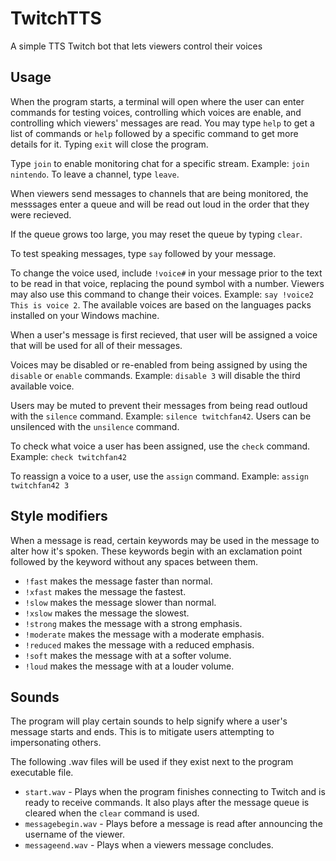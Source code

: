 # TwitchTTS
 A simple TTS Twitch bot that lets viewers control their voices

## Usage
When the program starts, a terminal will open where the user can enter commands for testing voices, controlling which voices are enable, and controlling which viewers' messages are read.
You may type `help` to get a list of commands or `help` followed by a specific command to get more details for it.
Typing `exit` will close the program.

Type `join` to enable monitoring chat for a specific stream. Example: `join nintendo`. To leave a channel, type `leave`.

When viewers send messages to channels that are being monitored, the messsages enter a queue and will be read out loud in the order that they were recieved.

If the queue grows too large, you may reset the queue by typing `clear`.

To test speaking messages, type `say` followed by your message.

To change the voice used, include `!voice#` in your message prior to the text to be read in that voice, replacing the pound symbol with a number. Viewers may also use this command to change their voices.
Example: `say !voice2 This is voice 2`.
The available voices are based on the languages packs installed on your Windows machine.

When a user's message is first recieved, that user will be assigned a voice that will be used for all of their messages.

Voices may be disabled or re-enabled from being assigned by using the `disable` or `enable` commands. Example: `disable 3` will disable the third available voice.

Users may be muted to prevent their messages from being read outloud with the `silence` command. Example: `silence twitchfan42`. Users can be unsilenced with the `unsilence` command.

To check what voice a user has been assigned, use the `check` command. Example: `check twitchfan42`

To reassign a voice to a user, use the `assign` command. Example: `assign twitchfan42 3`

## Style modifiers
When a message is read, certain keywords may be used in the message to alter how it's spoken. These keywords begin with an exclamation point followed by the keyword without any spaces between them.

- `!fast` makes the message faster than normal.
- `!xfast` makes the message the fastest.
- `!slow` makes the message slower than normal.
- `!xslow` makes the message the slowest.
- `!strong` makes the message with a strong emphasis.
- `!moderate` makes the message with a moderate emphasis.
- `!reduced` makes the message with a reduced emphasis.
- `!soft` makes the message with at a softer volume.
- `!loud` makes the message with at a louder volume.

## Sounds
The program will play certain sounds to help signify where a user's message starts and ends. This is to mitigate users attempting to impersonating others.

The following .wav files will be used if they exist next to the program executable file.

- `start.wav` - Plays when the program finishes connecting to Twitch and is ready to receive commands. It also plays after the message queue is cleared when the `clear` command is used.
- `messagebegin.wav` - Plays before a message is read after announcing the username of the viewer.
- `messageend.wav` - Plays when a viewers message concludes.
